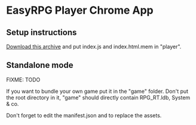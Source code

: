 # EasyRPG Player Chrome App

## Setup instructions

[Download this archive](https://ci.easyrpg.org/job/player-js/lastSuccessfulBuild/artifact/player-js.tar.gz) and put index.js and index.html.mem in "player".

## Standalone mode

FIXME: TODO

If you want to bundle your own game put it in the "game" folder. Don't put the root directory in it, "game" should directly contain RPG_RT.ldb, System & co.

Don't forget to edit the manifest.json and to replace the assets.
